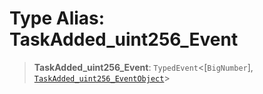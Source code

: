 # Type Alias: TaskAdded\_uint256\_Event

> **TaskAdded\_uint256\_Event**: `TypedEvent`\<\[`BigNumber`\], [`TaskAdded_uint256_EventObject`](../interfaces/TaskAdded_uint256_EventObject.md)\>
